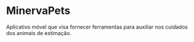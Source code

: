 # MinervaPets
Aplicativo móvel que visa fornecer ferramentas para auxiliar nos cuidados dos animais de estimação. 
